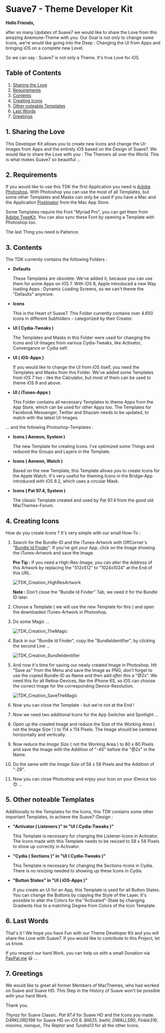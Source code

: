 # Suave7 - Theme Developer Kit

**Hello Friends,**

after so many Updates of Suave7 we would like to share the Love from this amazing Anemone-Theme with you. Our Goal is not only to change some Icons, we're would like going into the Deep : Changing the UI from Apps and bringing iOS on a complete new Level.

So we can say : Suave7 is not only a Theme. It's true Love for iOS.


## Table of Contents

1.	[Sharing the Love](#1-sharing-the-love)
2.	[Requirements](#2-requirements)
3.	[Contents](#3-contents)
4.	[Creating Icons](#4-creating-icons)
5.	[Other noteable Templates](#5-other-noteable-templates)
6.	[Last Words](#6-last-words)
7.	[Greetings](#7-greetings)


## 1. Sharing the Love

This Developer Kit allows you to create new Icons and change the UI-Images from Apps and the entirely iOS based on the Design of Suave7. We would like to share the Love with you : The Themers all over the World. This is what makes Suave7 so beautiful …


## 2. Requirements

If you would like to use this TDK the first Application you need is [Adobe Photoshop](https://www.adobe.com/de/products/photoshop.html). With Photoshop you can use the most of all Templates, but some other Templates and Masks can only be used if you have a Mac and the Application [Pixelmator](https://itunes.apple.com/de/app/pixelmator/id407963104?mt=12) from the Mac App Store.

Some Templates require the Font "Myriad Pro", you can get them from [Adobe TypeKit](https://typekit.com/fonts/myriad). You can also sync these Font by opening a Template with Photoshop too.

The last Thing you need is Patience.


## 3. Contents

The TDK currently contains the following Folders :

-  **Defaults**

	These Templates are obsolete. We've added it, because you can use them for some Apps on iOS 7. With iOS 8, Apple introduced a new Way loading Apps : Dynamic Loading Screens, so we can't theme the "Defaults" anymore.

-  **Icons**

	This is the Heart of Suave7. This Folder currently contains over 4.650 Icons in different Subfolders - categorized by their Creator.

-  **UI ( Cydia-Tweaks )**

	The Templates and Masks in this Folder were used for changing the Icons and UI-Images from various Cydia-Tweaks, like Activator, Convergance or Cydia self.

-  **UI ( iOS-Apps )**

	If you would like to change the UI from iOS itself, you need the Templates and Masks from this Folder. We've added some Templates from iOS 7 too - like the Calculator, but most of them can be used to theme iOS 9 and above.

-  **UI ( iTunes-Apps )**

	This Folder contains all necessary Templates to theme Apps from the App Store, which can be used for other Apps too. The Templates for Facebook Messenger, Twitter and Shazam needs to be updated, to match with the latest UI-Images.

… and the following Photoshop-Templates :

- **Icons ( Aeneon, System )**

	The new Template for creating Icons. I've optimized some Things and reduced the Groups and Layers in the Template.

- **Icons ( Aeneon, Watch )**

	Based on the new Template, this Template allows you to create Icons for the Apple Watch. It's very useful for theming Icons in the Bridge-App introduced with iOS 8.2, which uses a circular Mask.

- **Icons ( Pat 97.4, System )**

	The classic Template created and used by Pat 97.4 from the good old MacThemes-Forum.


## 4. Creating Icons

How do you create Icons ? It's very simple with our small How-To :

1.	Search for the Bundle-ID and the iTunes-Artwork with OffCorner's "[Bundle Id Finder](http://offcornerdev.com/bundleid.html)". If you've got your App, click on the Image showing the iTunes-Artwork and save the Image.

	**Pro Tip :** If you need a High-Res-Image, you can alter the Address of this Artwork by replacing the "512x512" to "1024x1024" at the End of this URL.

	![TDK_Creation_HighResArtwork](http://spaces.avalon-studios.de/images/TDK_Creation_HighResArtwork.png)

	**Note :** Don't close the "Bundle Id Finder" Tab, we need it for the Bundle ID later.

2.	Choose a Template ( we will use the new Template for this ) and open the downloaded iTunes-Artwork in Photoshop.

3.	Do some Magic …

	![TDK_Creation_TheMagic](http://spaces.avalon-studios.de/images/TDK_Creation_TheMagic.png)

4.	Back in our "Bundle Id Finder", copy the "BundleIdentifier", by clicking the second Line …

	![TDK_Creation_BundleIdentifier](http://spaces.avalon-studios.de/images/TDK_Creation_BundleIdentifier.png)

5.	And now it's time for saving our newly created Image in Photoshop. Hit "Save as" from the Menu and save the Image as PNG, don't forget to use the copied Bundle-ID as Name and then add *after* this a "@2x". We need this for all Retina-Devices, like the iPhone 6S, so iOS can choose the correct Image for the corresponding Device-Resolution.

	![TDK_Creation_SaveTheMagic](http://spaces.avalon-studios.de/images/TDK_Creation_SaveTheMagic.png)

6.	Now you can close the Template - but we're not at the End !

7.	Now we need two additional Icons for the App Switcher and Spotlight …

8.	Open up the created Image and reduce the Size of the *Working Area* ( not the Image Size ! ) to 114 x 114 Pixels. The Image should be centered horizontally and vertically.

9.	Now reduce the *Image Size* ( not the Working Area ) to 80 x 80 Pixels and save the Image with the Addition of "-40" before the "@2x" in the Name.

10.	Do the same with the *Image Size* of 58 x 58 Pixels and the Addition of "-29".

11.	Now you can close Photoshop and enjoy your Icon on your iDevice too 😊 …


## 5. Other noteable Templates

Additionally to the Templates for the Icons, this TDK contains some other important Templates, to achieve the Suave7-Design :

-  **"Activator ( Listeners )" in "UI ( Cydia-Tweaks )"**

	This Template is necessary for changing the Listener-Icons in Activator. The Icons made with this Template needs to be resized to 58 x 58 Pixels to show up correctly in Activator.

-  **"Cydia ( Sections )" in "UI ( Cydia-Tweaks )"**

	This Template is necessary for changing the Sections-Icons in Cydia. There is *no resizing* needed to showing up these Icons in Cydia.

-  **"Button States" in "UI ( iOS-Apps )"**

	If you create an UI for an App, this Template is used for all Button States. You can change the Buttons by copying the Style of the Layer. It's possible to alter the Colors for the "Activated"-State by changing Gradients *Hue* to a matching Degree from Colors of the Icon Template.


## 6. Last Words

That's it ! We hope you have Fun with our Theme Developer Kit and you will share the Love with Suave7. If you would like to contribute to this Project, let us know.

If you respect our hard Work, you can help us with a small Donation via [PayPal.me](https://paypal.me/avalonstudios) 😃 …


## 7. Greetings

We would like to greet all former Members of MacThemes, who had worked on Suave and Suave HD. This Step in the History of Suave won't be possible with your hard Work.

Thank you.

*Thyraz* for Suave Classic. *Pat 97.4* for Suave HD and the Icons you made. *D4RKL0RD198* for Suave HD on iOS 6. *Bli625*, *bwhli*, *DWALLS90*, *Finkle316*, *maxims*, *nienque*, *The Raptor* and *Tundra13* for all the other Icons.